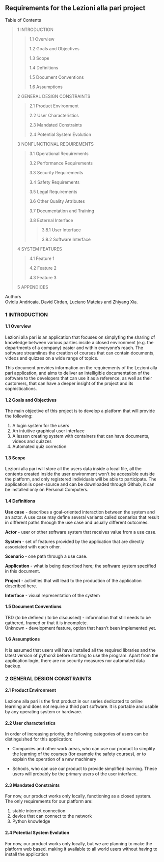 ## Requirements for the Lezioni alla pari project
Table of Contents
> 1 INTRODUCTION
>> 1.1 Overview
>>
>> 1.2  Goals and Objectives
>>
>> 1.3 Scope
>>
>> 1.4 Definitions
>> 
>> 1.5 Document Conventions
>>
>> 1.6 Assumptions
>
> 2 GENERAL DESIGN CONSTRAINTS
>> 2.1  Product Environment 
>>
>> 2.2 User Characteristics
>>
>> 2.3 Mandated Constraints
>> 
>> 2.4 Potential System Evolution
>
>3 NONFUNCTIONAL REQUIREMENTS
>> 3.1 Operational Requirements
>>
>> 3.2 Performance Requirements
>>
>> 3.3 Security Requirements
>> 
>> 3.4 Safety Requirements
>>
>> 3.5 Legal Requirements
>>
>> 3.6 Other Quality Attributes
>> 
>> 3.7 Documentation and Training
>>
>> 3.8 External Interface
>>> 3.8.1 User Interface
>>>
>>> 3.8.2 Software Interface
>
> 4 SYSTEM FEATURES
>> 4.1 Feature 1
>>
>> 4.2 Feature 2
>>
>> 4.3 Feature 3
>
> 5 APPENDICES

Authors<br>
Ovidiu Andrioaia, David Cirdan, Luciano Mateias and Zhiyang Xia.
### 1 INTRODUCTION
#### 1.1 Overview
Lezioni alla pari is an application that focuses on simplyfing the sharing of knowledge between various parties inside a closed environment (e.g. the departments of a company) easier and within everyone’s reach. The software streamlines the creation of courses that can contain documents, videos and quizzes on a wide range of topics.

This document provides information on the requirements of the Lezioni alla pari application, and aims to deliver an intelligible documentation of the software to the developers that can use it as a reference, as well as their customers, that can have a deeper insight of the project and its sophistications.
#### 1.2 Goals and Objectives
The main objective of this project is to develop a platform that will provide the following:
1. A login system for the users
2. An intuitive graphical user interface
3. A lesson creating system with containers that can have documents, videos and quizzes
4. Automated quiz correction
#### 1.3 Scope
Lezioni alla pari will store all the users data inside a local file, all the contents created inside the user environment won't be accessible outside
the platform, and only registered individuals will be able to participate. The application is open-source and can be downloaded through Github, it can be installed only on Personal Computers.
#### 1.4 Definitions
**Use case** - describes a goal-oriented interaction between the system and an actor. A use case may define several variants called scenarios that result in different paths through the use case and usually different outcomes.

**Actor** - user or other software system that receives value from a use case.

**System** - set of features provided by the application that are directly associated with each other.

**Scenario** - one path through a use case.

**Application** - what is being described here; the software system specified in this document.

**Project** - activities that will lead to the production of the application described here.

**Interface** - visual representation of the system 

#### 1.5 Document Conventions
TBD (to be defined / to be discussed) - information that still needs to be gathered, framed or that it is incomplete.
<br>
Unknown - development feature, option that hasn't been implemented yet.
#### 1.6 Assumptions
It is assumed that users will have installed all the required libraries and the latest version of python3 before starting
to use the program. Apart from the application login, there are no security measures nor automated data backup.

### 2 GENERAL DESIGN CONSTRAINTS
#### 2.1 Product Environment
Lezione alla pari is the first product in our series dedicated to online learning and does not require a third part software. It is portable and usable by any operating system or hardware.
#### 2.2 User characteristics
In order of increasing priority, the following categories of users can be distinguished for this application:

* Companies and other work areas, who can use our product to simplify the learning of the courses (for example the safety courses), or to explain the operation of a new machinery

* Schools, who can use our product to provide simplified learning. These users will probably be the primary users of the user interface.

#### 2.3 Mandated Constraints
For now, our product works only locally, functioning as a closed system. The only requirements for our platform are: 
1. stable internet connection 
2. device that can connect to the network
3. Python knowledge

#### 2.4 Potential System Evolution
For now, our product works only locally, but we are planning to make the platform web based. making it available to all world users without having to install the application